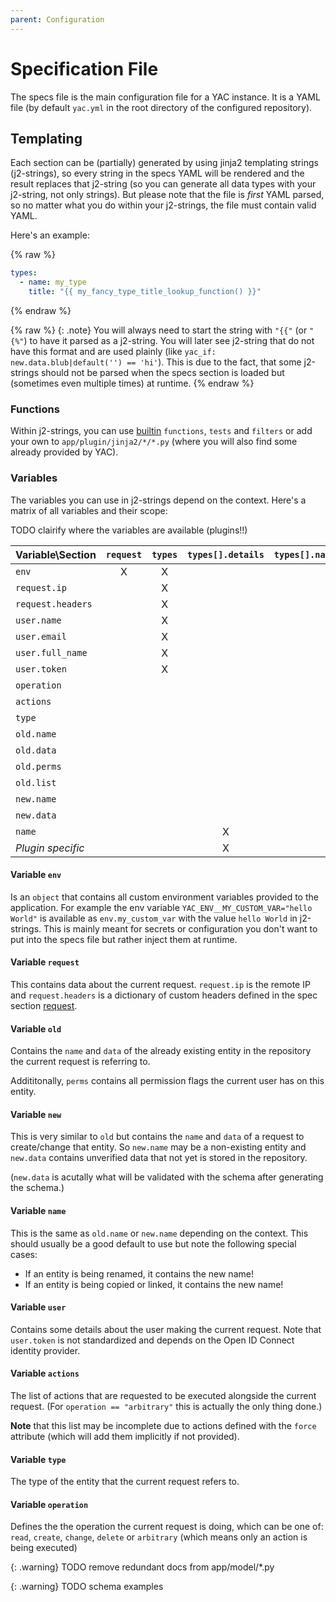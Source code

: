 ```yaml
---
parent: Configuration
---
```


# Specification File

The specs file is the main configuration file for a YAC instance. It is a YAML
file (by default `yac.yml` in the root directory of the configured repository).

## Templating

Each section can be (partially) generated by using jinja2 templating strings
(j2-strings), so every string in the specs YAML will be rendered and the result
replaces that j2-string (so you can generate all data types with your j2-string,
not only strings). But please note that the file is *first* YAML parsed, so no
matter what you do within your j2-strings, the file must contain valid YAML.

Here's an example:

{% raw %}
```yaml
types:
  - name: my_type
    title: "{{ my_fancy_type_title_lookup_function() }}"
```
{% endraw %}

{% raw %}
{: .note}
You will always need to start the string with `"{{"` (or `"{%"`) to have
it parsed as a j2-string. You will later see j2-string that do not have this
format and are used plainly (like `yac_if: new.data.blub|default('') == 'hi'`).
This is due to the fact, that some j2-strings should not be parsed when the
specs section is loaded but (sometimes even multiple times) at runtime.
{% endraw %}

### Functions

Within j2-strings, you can use
[builtin](https://jinja.palletsprojects.com/en/stable/templates) `functions`,
`tests` and `filters` or add your own to `app/plugin/jinja2/*/*.py` (where you
will also find some already provided by YAC).

### Variables

The variables you can use in j2-strings depend on the context. Here's a matrix
of all variables and their scope:

TODO clairify where the variables are available (plugins!!)

| Variable\\Section | `request` | `types` | `types[].details` | `types[].name_generator`  | `types[].actions[].details` | `types[].logs[].details`  | `roles` | `sets`  | `schema`  |
|:------------------|:---------:|:-------:|:-----------------:|:-------------------------:|:---------------------------:|:-------------------------:|:-------:|:-------:|:---------:|
| `env`             |     X     |    X    |                   |             X             |                             |                           |    X    |    X    |     X     |
| `request.ip`      |           |    X    |                   |             X             |              X              |             X             |    X    |    X    |     X     |
| `request.headers` |           |    X    |                   |             X             |              X              |             X             |    X    |    X    |     X     |
| `user.name`       |           |    X    |                   |             X             |              X              |             X             |    X    |    X    |     X     |
| `user.email`      |           |    X    |                   |             X             |              X              |             X             |    X    |    X    |     X     |
| `user.full_name`  |           |    X    |                   |             X             |              X              |             X             |    X    |    X    |     X     |
| `user.token`      |           |    X    |                   |             X             |              X              |             X             |    X    |    X    |     X     |
| `operation`       |           |         |                   |             X             |              X              |                           |    X    |    X    |     X     |
| `actions`         |           |         |                   |             X             |              X              |                           |    X    |    X    |     X     |
| `type`            |           |         |                   |                           |                             |                           |    X    |    X    |     X     |
| `old.name`        |           |         |                   |                           |              X              |             X             |    X    |    X    |     X     |
| `old.data`        |           |         |                   |                           |                             |                           |    X    |    X    |     X     |
| `old.perms`       |           |         |                   |                           |                             |                           |         |         |     X     |
| `old.list`        |           |         |                   |             X             |                             |                           |         |         |           |
| `new.name`        |           |         |                   |                           |              X              |                           |    X    |    X    |     X     |
| `new.data`        |           |         |                   |             X             |                             |                           |         |         |     X     |
| `name`            |           |         |         X         |                           |              X              |             X             |    X    |    X    |     X     |
| *Plugin specific* |           |         |         X         |                           |              X              |             X             |         |         |           |

#### Variable `env`

Is an `object` that contains all custom environment variables provided to the
application. For example the env variable `YAC_ENV__MY_CUSTOM_VAR="hello World"`
is available as `env.my_custom_var` with the value `hello World` in j2-strings.
This is mainly meant for secrets or configuration you don't want to put into the
specs file but rather inject them at runtime.

#### Variable `request`

This contains data about the current request. `request.ip` is the remote IP and
`request.headers` is a dictionary of custom headers defined in the spec section
[request](./request.md).

#### Variable `old`

Contains the `name` and `data` of the already existing entity in the repository
the current request is referring to.

Addititonally, `perms` contains all permission flags the current user has on
this entity.

#### Variable `new`

This is very similar to `old` but contains the `name` and `data` of a request
to create/change that entity. So `new.name` may be a non-existing entity and
`new.data` contains unverified data that not yet is stored in the repository.

(`new.data` is acutally what will be validated with the schema after generating
the schema.)

#### Variable `name`

This is the same as `old.name` or `new.name` depending on the context. This
should usually be a good default to use but note the following special cases:

  - If an entity is being renamed, it contains the new name!
  - If an entity is being copied or linked, it contains the new name!

#### Variable `user`

Contains some details about the user making the current request. Note that
`user.token` is not standardized and depends on the Open ID Connect identity
provider.

#### Variable `actions`

The list of actions that are requested to be executed alongside the current
request. (For `operation == "arbitrary"` this is actually the only thing done.)

**Note** that this list may be incomplete due to actions defined with the
`force` attribute (which will add them implicitly if not provided).

#### Variable `type`

The type of the entity that the current request refers to.

#### Variable `operation`

Defines the the operation the current request is doing, which can be one of:
`read`, `create`, `change`, `delete` or `arbitrary` (which means only an action
is being executed)

{: .warning}
TODO remove redundant docs from app/model/*.py

{: .warning}
TODO schema examples
